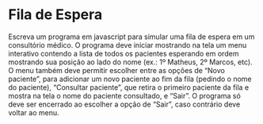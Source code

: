 # Fila de Espera
Escreva um programa em javascript para simular uma fila de espera
em um consultório médico. O programa deve iniciar mostrando na 
tela um menu interativo contendo a lista de todos os pacientes 
esperando em ordem mostrando sua posição ao lado do nome 
(ex.: 1º Matheus, 2º Marcos, etc). O menu também deve permitir escolher
entre as opções de “Novo paciente”, para adicionar um novo paciente 
ao fim da fila (pedindo o nome do paciente), “Consultar paciente”,
que retira o primeiro paciente da fila e mostra na tela o nome do
paciente consultado, e “Sair”. O programa só deve ser encerrado
ao escolher a opção de “Sair”, caso contrário deve voltar ao menu.
